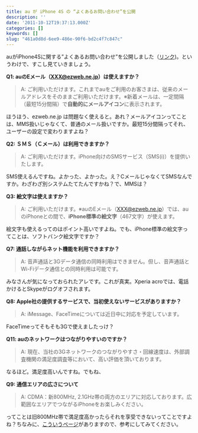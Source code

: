 ```yaml
---
title: au が iPhone 4S の “よくあるお問い合わせ”を公開
description: ''
date: '2011-10-12T19:37:13.000Z'
categories: []
keywords: []
slug: "461a0d8d-6ee9-486e-90f6-bd2c4f7c847c"
---
```

auがiPhone4Sに関する”よくあるお問い合わせ”を公開しました（[リンク](http://www.au.kddi.com/iphone/faq/))。というわけで、すこし見ていきましょう。

**Q1: auのEメール（XXX@ezweb.ne.jp）は使えますか？**

> A: ご利用いただけます。これまでauをご利用のお客さまは、従来のメールアドレスをそのままご利用いただけます。※新着メールは、一定間隔（最短15分間隔）で**自動的にメールアイコン**に表示されます。

ほうほう、ezweb.ne.jp は問題なく使えると。あれ？メールアイコンってことは、MMS扱いじゃなくて、普通のメール扱いですか。最短15分間隔ってそれ、ユーザーの設定で変わりますよね？

**Q2: ＳＭＳ（Ｃメール）は利用できますか？**

> A: ご利用いただけます。iPhone向けのSMSサービス（SMS(i)）を提供いたします。

SMS使えるんですね。よかった、よかった。え？CメールじゃなくてSMSなんですか。わざわざ別システムたてたんですかね？で、MMSは？

**Q3: 絵文字は使えますか？**

> A: ご利用いただけます。※auのEメール（XXX@ezweb.ne.jp）では、auのiPhoneとの間で、**iPhone標準の絵文字**（467文字）が使えます。

絵文字も使えるってのはポイント高いですよね。でも、iPhone標準の絵文字ってことは、ソフトバンク絵文字ですか？

**Q7: 通話しながらネット機能を利用できますか？**

> A: 音声通話と3Gデータ通信の同時利用はできません。但し、音声通話とWi-Fiデータ通信との同時利用は可能です。

みなさんが気になっておられたアレです。これが真実。Xperia acroでは、電話かけるとSkypeがログオフされます。

**Q8: Apple社の提供するサービスで、当初使えないサービスがありますか？**

> A: iMessage、FaceTimeについては近日中に対応を予定しています。

FaceTimeってそもそも3Gで使えましたっけ？

**Q11: auのネットワークはつながりやすいのですか？**

> A: 現在、当社の3Gネットワークのつながりやすさ・回線速度は、外部調査機関の満足度調査等において、高い評価を頂いております。

なるほど。満足度高いんですね。でもね、

**Q9: 通信エリアの広さについて**

> A: CDMA：新800MHz, 2.1GHz帯の両方のエリアに対応しております。広範囲なエリアでつながるiPhoneをお楽しみください。

ってことは旧800MHz帯で満足度高かったらそれを享受できないってことですよね？ちなみに、[こういうページ](http://www.au.kddi.com/service_area/riyoufuka/index.html)がありますので、参考にしてみてください。